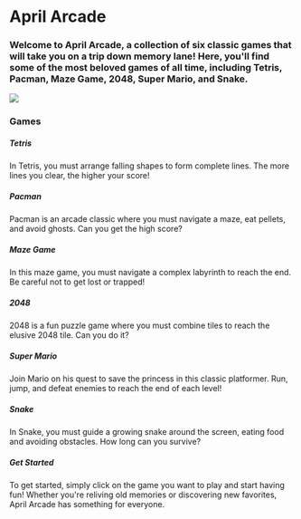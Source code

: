 <h1>April Arcade</h1>
<h3>Welcome to April Arcade, a collection of six classic games that will take you on a trip down memory lane! Here, you'll find some of the most beloved games of all time, including Tetris, Pacman, Maze Game, 2048, Super Mario, and Snake.</h3>

<img src="https://y.yarn.co/ecb73c72-0f12-4d59-9df1-504d6d8d6a50_text.gif" />

<h3>Games</h3>
<h5>Tetris</h5>
<p>In Tetris, you must arrange falling shapes to form complete lines. The more lines you clear, the higher your score!</p>

<h5>Pacman</h5>
<p>Pacman is an arcade classic where you must navigate a maze, eat pellets, and avoid ghosts. Can you get the high score?</p>

<h5>Maze Game</h5>
<p>In this maze game, you must navigate a complex labyrinth to reach the end. Be careful not to get lost or trapped!</p>

<h5>2048</h5>
<p>2048 is a fun puzzle game where you must combine tiles to reach the elusive 2048 tile. Can you do it?</p>

<h5>Super Mario</h5>
<p>Join Mario on his quest to save the princess in this classic platformer. Run, jump, and defeat enemies to reach the end of each level!</p>

<h5>Snake</h5>
<p>In Snake, you must guide a growing snake around the screen, eating food and avoiding obstacles. How long can you survive?</p>

<h5>Get Started</h5>
<p>To get started, simply click on the game you want to play and start having fun! Whether you're reliving old memories or discovering new favorites, April Arcade has something for everyone.</p>
